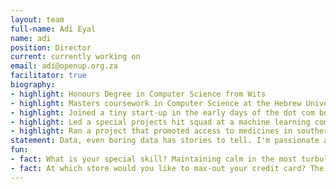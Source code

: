 ```yaml
---
layout: team
full-name: Adi Eyal
name: adi
position: Director
current: currently working on
email: adi@openup.org.za
facilitator: true
biography:
- highlight: Honours Degree in Computer Science from Wits
- highlight: Masters coursework in Computer Science at the Hebrew University in Jerusalem
- highlight: Joined a tiny start-up in the early days of the dot com boom.
- highlight: Led a special projects hit squad at a machine learning company
- highlight: Ran a project that promoted access to medicines in southern Africa by injecting procurement data into the pharmaceutical marketplace.
statement: Data, even boring data has stories to tell. I'm passionate about showing people how to find them and, in the process, learn more about our society. My professional career includes working for the 'data dark side', where I wrote algorithms that slurped information from the web for markerting purposes. The usual not-sure-I-want-to-tell-my-mother sort of stuff. <br><br> I realised a few years ago that my skills can be used more meaningfully. My first exposure to this space was using information to reduce information asymmetries in the pharmaceutical marketplace in southern Africa. The major highlight was letting pharmaceutical companies know that country procurement offices know what the market price of medicines was. The resultant savings confirmed the importance of real intelligence in decision-making. In this case, ensuring that countries' pharmaceutical budgets stretched further to buy more medicines. <br><br> As an organisation, I believe that OpenUp is testing boundaries. We are pioneers in this space in South Africa. While we follow in the footsteps of other civic tech organisations internationally, every country has its nuances, difficulties and challenges. We're feeling our way around, and hopefully challenging boundaries and walking the road less travelled.
fun:
- fact: What is your special skill? Maintaining calm in the most turbulent of situations.
- fact: At which store would you like to max-out your credit card? The R1 store :)
---
```

